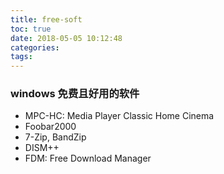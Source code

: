 ```yaml
---
title: free-soft
toc: true
date: 2018-05-05 10:12:48
categories:
tags:
---
```


### windows 免费且好用的软件

- MPC-HC: Media Player Classic Home Cinema
- Foobar2000
- 7-Zip, BandZip
- DISM++
- FDM: Free Download Manager
